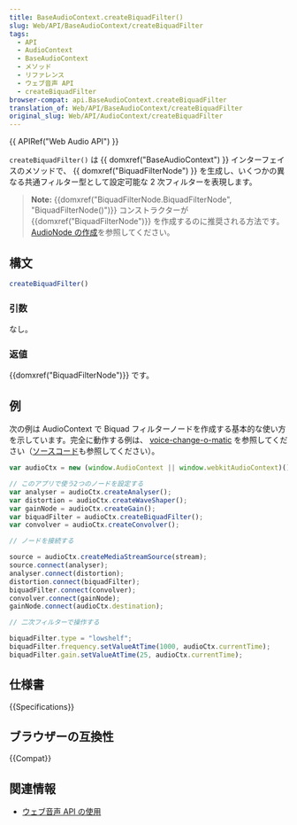 ```yaml
---
title: BaseAudioContext.createBiquadFilter()
slug: Web/API/BaseAudioContext/createBiquadFilter
tags:
  - API
  - AudioContext
  - BaseAudioContext
  - メソッド
  - リファレンス
  - ウェブ音声 API
  - createBiquadFilter
browser-compat: api.BaseAudioContext.createBiquadFilter
translation_of: Web/API/BaseAudioContext/createBiquadFilter
original_slug: Web/API/AudioContext/createBiquadFilter
---
```

{{ APIRef("Web Audio API") }}

`createBiquadFilter()` は {{ domxref("BaseAudioContext") }} インターフェイスのメソッドで、 {{ domxref("BiquadFilterNode") }} を生成し、いくつかの異なる共通フィルター型として設定可能な 2 次フィルターを表現します。

> **Note:** {{domxref("BiquadFilterNode.BiquadFilterNode", "BiquadFilterNode()")}} コンストラクターが {{domxref("BiquadFilterNode")}} を作成するのに推奨される方法です。 [AudioNode の作成](/ja/docs/Web/API/AudioNode#creating_an_audionode)を参照してください。

## 構文

```js
createBiquadFilter()
```

### 引数

なし。

### 返値

{{domxref("BiquadFilterNode")}} です。

## 例

次の例は AudioContext で Biquad フィルターノードを作成する基本的な使い方を示しています。完全に動作する例は、 [voice-change-o-matic](https://mdn.github.io/voice-change-o-matic/) を参照してください（[ソースコード](https://github.com/mdn/voice-change-o-matic)も参照してください）。

```js
var audioCtx = new (window.AudioContext || window.webkitAudioContext)();

// このアプリで使う2つのノードを設定する
var analyser = audioCtx.createAnalyser();
var distortion = audioCtx.createWaveShaper();
var gainNode = audioCtx.createGain();
var biquadFilter = audioCtx.createBiquadFilter();
var convolver = audioCtx.createConvolver();

// ノードを接続する

source = audioCtx.createMediaStreamSource(stream);
source.connect(analyser);
analyser.connect(distortion);
distortion.connect(biquadFilter);
biquadFilter.connect(convolver);
convolver.connect(gainNode);
gainNode.connect(audioCtx.destination);

// 二次フィルターで操作する

biquadFilter.type = "lowshelf";
biquadFilter.frequency.setValueAtTime(1000, audioCtx.currentTime);
biquadFilter.gain.setValueAtTime(25, audioCtx.currentTime);
```

## 仕様書

{{Specifications}}

## ブラウザーの互換性

{{Compat}}

## 関連情報

- [ウェブ音声 API の使用](/ja/docs/Web/API/Web_Audio_API/Using_Web_Audio_API)
